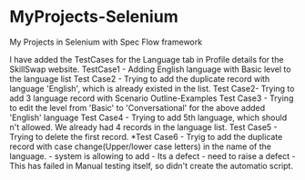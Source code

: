 # MyProjects-Selenium
My Projects in Selenium with Spec Flow framework

I have added the TestCases for the Language tab in Profile details for the SkillSwap website.
TestCase1 - Adding English language with Basic level to the language list
Test Case2 - Trying to add the duplicate record with language 'English', which is already existed in the list.
Test Case2- Trying to add 3 language record with Scenario Outline-Examples 
Test Case3 - Trying to edit the level from 'Basic' to 'Conversational' for the above added 'English' language
Test Case4 - Trying to add 5th language, which should n't allowed. We already had 4 records in the language list.
Test Case5 - Trying to delete the first record.
*Test Case6 - Tryig to add the duplicate record with case change(Upper/lower case letters) in the name of the language.
            - system is allowing to add - Its a defect - need to raise a defect
            - This has failed in Manual testing itself, so didn't create the automatio script.
